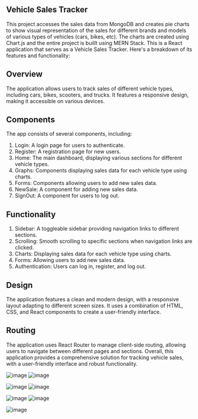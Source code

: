 ## Vehicle Sales Tracker
This project accesses the sales data from MongoDB and creates pie charts to show visual representation of the sales for different brands and models of various types of vehicles (cars, bikes, etc). The charts are created using Chart.js and the entire project is buillt using MERN Stack.
This is a React application that serves as a Vehicle Sales Tracker. Here's a breakdown of its features and functionality:

## Overview

The application allows users to track sales of different vehicle types, including cars, bikes, scooters, and trucks. It features a responsive design, making it accessible on various devices.

## Components

The app consists of several components, including:

1. Login: A login page for users to authenticate.
2. Register: A registration page for new users.
3. Home: The main dashboard, displaying various sections for different vehicle types.
4. Graphs: Components displaying sales data for each vehicle type using charts.
5. Forms: Components allowing users to add new sales data.
6. NewSale: A component for adding new sales data.
7. SignOut: A component for users to log out.

## Functionality

1. Sidebar: A toggleable sidebar providing navigation links to different sections.
2. Scrolling: Smooth scrolling to specific sections when navigation links are clicked.
3. Charts: Displaying sales data for each vehicle type using charts.
4. Forms: Allowing users to add new sales data.
5. Authentication: Users can log in, register, and log out.

## Design

The application features a clean and modern design, with a responsive layout adapting to different screen sizes. It uses a combination of HTML, CSS, and React components to create a user-friendly interface.

## Routing

The application uses React Router to manage client-side routing, allowing users to navigate between different pages and sections.
Overall, this application provides a comprehensive solution for tracking vehicle sales, with a user-friendly interface and robust functionality.

![image](https://github.com/user-attachments/assets/cd28a5f6-7e4f-49cb-9b25-0d6c8f5ddc4a) ![image](https://github.com/user-attachments/assets/dedc17d4-9cec-4d7b-b566-a2ec2295334e)

![image](https://github.com/user-attachments/assets/489ec270-f3e6-46f9-8830-c7ae6fb0db1c) ![image](https://github.com/user-attachments/assets/13549dfe-ceee-4e24-ad9c-b90f595d5e3a)

![image](https://github.com/user-attachments/assets/ccc2aec8-a7db-4599-b3de-39d4a286ee76) ![image](https://github.com/user-attachments/assets/d356dc35-24e0-4980-beae-068f337204b4)

![image](https://github.com/user-attachments/assets/cbe6b944-12f5-47fd-9b46-05befe703b7e)


